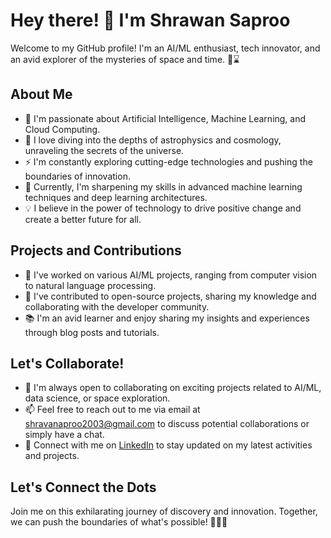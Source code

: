 # Hey there! 👋 I'm Shrawan Saproo

Welcome to my GitHub profile! I'm an AI/ML enthusiast, tech innovator, and an avid explorer of the mysteries of space and time. 🚀⌛

## About Me

- 🔭 I'm passionate about Artificial Intelligence, Machine Learning, and Cloud Computing.
- 🌌 I love diving into the depths of astrophysics and cosmology, unraveling the secrets of the universe.
- ⚡ I'm constantly exploring cutting-edge technologies and pushing the boundaries of innovation.
- 🌱 Currently, I'm sharpening my skills in advanced machine learning techniques and deep learning architectures.
- 💡 I believe in the power of technology to drive positive change and create a better future for all.

## Projects and Contributions

- 🤖 I've worked on various AI/ML projects, ranging from computer vision to natural language processing.
- 🚀 I've contributed to open-source projects, sharing my knowledge and collaborating with the developer community.
- 📚 I'm an avid learner and enjoy sharing my insights and experiences through blog posts and tutorials.

## Let's Collaborate!

- 👯 I'm always open to collaborating on exciting projects related to AI/ML, data science, or space exploration.
- 📫 Feel free to reach out to me via email at shravanaproo2003@gmail.com to discuss potential collaborations or simply have a chat.
- 💬 Connect with me on [LinkedIn](https://www.linkedin.com/in/shrawan-saproo-478774221/) to stay updated on my latest activities and projects.

## Let's Connect the Dots

Join me on this exhilarating journey of discovery and innovation. Together, we can push the boundaries of what's possible! 🌌🚀✨
